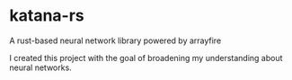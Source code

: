 # katana-rs
A rust-based neural network library powered by arrayfire

I created this project with the goal of broadening my understanding about neural networks.

